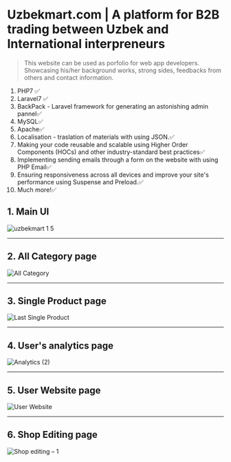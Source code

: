
# Uzbekmart.com | A platform for B2B trading between Uzbek and International interpreneurs

> This website can be used as porfolio for web app developers. Showcasing his/her background works, strong sides, feedbacks from others and contact information. 



1. PHP7 ✅            
2. Laravel7 ✅          
3. BackPack - Laravel framework for generating an astonishing admin pannel✅
4. MySQL✅
5. Apache✅
6. Localisation - traslation of materials with using JSON.✅
7. Making your code reusable and scalable using Higher Order Components (HOCs) and other industry-standard best practices✅
8. Implementing sending emails through a form on the website with using PHP Email✅
9. Ensuring responsiveness across all devices and improve your site's performance using Suspense and Preload.✅
10. Much more!✅


## 1. Main UI

![uzbekmart 1 5](https://github.com/Jay-Khakim/uzbekmart/assets/68965155/dadfe63a-8051-4052-bb70-c4ab422b82cd)


---


## 2. All Category page
![All Category](https://github.com/Jay-Khakim/uzbekmart/assets/68965155/f17dc7bc-c595-4490-aa12-f2a00517f5b6)

---

## 3. Single Product page
![Last Single Product](https://github.com/Jay-Khakim/uzbekmart/assets/68965155/f225de7c-34a5-489f-8d29-424819cc9e34)

---

## 4. User's analytics page 
![Analytics (2)](https://github.com/Jay-Khakim/uzbekmart/assets/68965155/f4bf74dc-80b8-46dc-919d-4d88c6b21c22)


---

## 5. User Website page
![User Website](https://github.com/Jay-Khakim/uzbekmart/assets/68965155/ee3a65f6-7da4-4973-a2f6-90bcc962606b)

---

## 6. Shop Editing page

![Shop editing – 1](https://github.com/Jay-Khakim/uzbekmart/assets/68965155/8f1ea418-4f0b-4150-a4bb-d23113a8bcb4)


